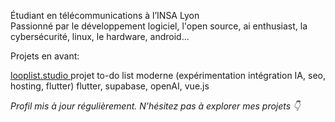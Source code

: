 Étudiant en télécommunications à l’INSA Lyon  
Passionné par le développement logiciel, l'open source, ai enthusiast, la cybersécurité, linux, le hardware, android...

Projets en avant:

[looplist.studio
](https://www.looplist.studio/) 
projet to-do list moderne (expérimentation intégration IA, seo, hosting, flutter)
flutter, supabase, openAI, vue.js


*Profil mis à jour régulièrement. N’hésitez pas à explorer mes projets 👇*
